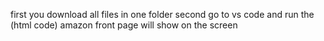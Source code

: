 first you download all files in one folder 
second go to vs code and run the (html code)
amazon front page will show on the screen
